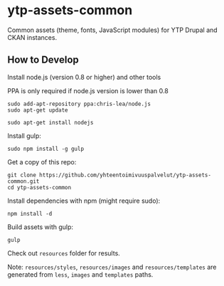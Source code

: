 # ytp-assets-common

Common assets (theme, fonts, JavaScript modules) for YTP Drupal and CKAN instances.

## How to Develop

Install node.js (version 0.8 or higher) and other tools

PPA is only required if node.js version is lower than 0.8

	sudo add-apt-repository ppa:chris-lea/node.js
	sudo apt-get update

	sudo apt-get install nodejs

Install gulp:

	sudo npm install -g gulp

Get a copy of this repo:

	git clone https://github.com/yhteentoimivuuspalvelut/ytp-assets-common.git
	cd ytp-assets-common

Install dependencies with npm (might require sudo):

	npm install -d

Build assets with gulp:

	gulp

Check out `resources` folder for results.

Note: `resources/styles`, `resources/images` and `resources/templates` are generated from `less`, `images` and `templates` paths. 
